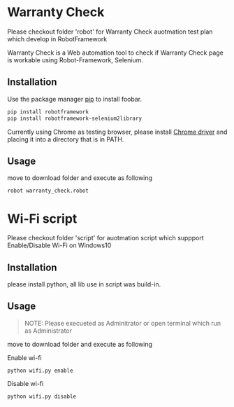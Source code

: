 # Warranty Check
Please checkout folder 'robot' for Warranty Check auotmation test plan which develop in RobotFramework

Warranty Check is a Web automation tool to check if Warranty Check page is workable using Robot-Framework, Selenium.

## Installation

Use the package manager [pip](https://pip.pypa.io/en/stable/) to install foobar.

```bash
pip install robotframework
pip install robotframework-selenium2library
```
Currently using Chrome as testing browser, please install [Chrome driver](https://chromedriver.chromium.org/downloads) and placing it into a directory that is in PATH.

## Usage

move to download folder and execute as following

```
robot warranty_check.robot
```

# Wi-Fi script
Please checkout folder 'script' for auotmation script which suppport Enable/Disable Wi-Fi on Windows10

## Installation
please install python, all lib use in script was build-in.

## Usage
> NOTE: Please execueted as Adminitrator or open terminal which run as Administrator

move to download folder and execute as following

Enable wi-fi
```
python wifi.py enable
```

Disable wi-fi
```
python wifi.py disable
```
